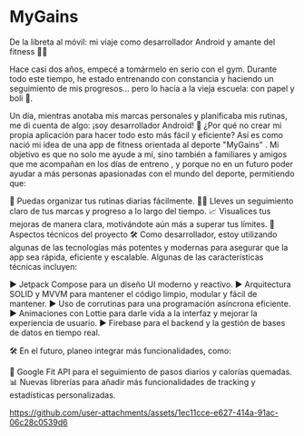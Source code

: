 


# MyGains
De la libreta al móvil: mi viaje como desarrollador Android y amante del fitness 💪📱

Hace casi dos años, empecé a tomármelo en serio con el gym. Durante todo este tiempo, he estado entrenando con constancia y haciendo un seguimiento de mis progresos... pero lo hacía a la vieja escuela: con papel y boli 📝.

Un día, mientras anotaba mis marcas personales y planificaba mis rutinas, me di cuenta de algo: ¡soy desarrollador Android! 🤯 ¿Por qué no crear mi propia aplicación para hacer todo esto más fácil y eficiente?
Así es como nació mi idea de una app de fitness orientada al deporte "MyGains" . Mi objetivo es que no solo me ayude a mí, sino también a familiares y amigos que me acompañan en los días de entreno , y porque no en un futuro poder ayudar a más personas apasionadas con el mundo del deporte, permitiendo que:

📅 Puedas organizar tus rutinas diarias fácilmente.
🏋️‍♂️ Lleves un seguimiento claro de tus marcas y progreso a lo largo del tiempo.
📈 Visualices tus mejoras de manera clara, motivándote aún más a superar tus límites.
🚧 Aspectos técnicos del proyecto 🛠️
Como desarrollador, estoy utilizando algunas de las tecnologías más potentes y modernas para asegurar que la app sea rápida, eficiente y escalable. Algunas de las características técnicas incluyen:

▶️ Jetpack Compose para un diseño UI moderno y reactivo.
▶️ Arquitectura SOLID y MVVM para mantener el código limpio, modular y fácil de mantener.
▶️ Uso de corrutinas para una programación asíncrona eficiente.
▶️ Animaciones con Lottie para darle vida a la interfaz y mejorar la experiencia de usuario.
▶️ Firebase para el backend y la gestión de bases de datos en tiempo real.

🛠️ En el futuro, planeo integrar más funcionalidades, como:

👟 Google Fit API para el seguimiento de pasos diarios y calorías quemadas.
📊 Nuevas librerías para añadir más funcionalidades de tracking y estadísticas personalizadas.

https://github.com/user-attachments/assets/1ec11cce-e627-414a-91ac-06c28c0539d6

